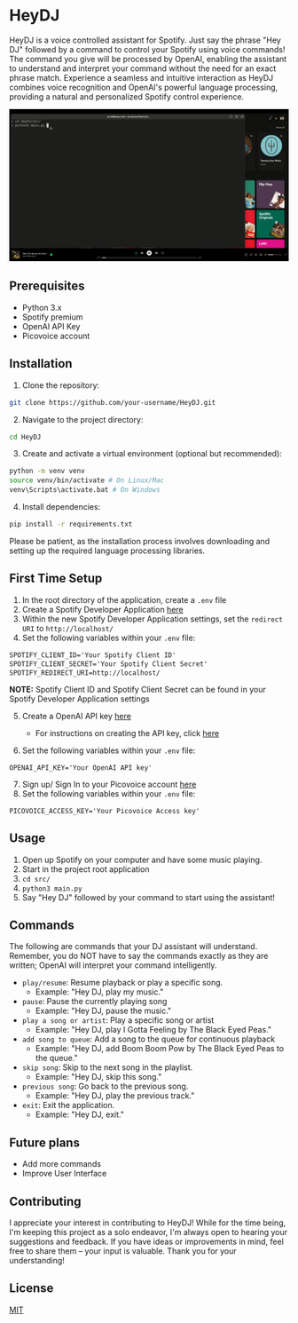 # HeyDJ

HeyDJ is a voice controlled assistant for Spotify. Just say the phrase "Hey DJ" followed by a command to control your Spotify using voice commands! The command you give will be processed by OpenAI, enabling the assistant to understand and interpret your command without the need for an exact phrase match. Experience a seamless and intuitive interaction as HeyDJ combines voice recognition and OpenAI's powerful language processing, providing a natural and personalized Spotify control experience.

![](https://github.com/jpope6/HeyDJ/blob/main/src/images/HeyDJ.gif)

## Prerequisites

- Python 3.x
- Spotify premium
- OpenAI API Key
- Picovoice account

## Installation

1. Clone the repository: 
```bash
git clone https://github.com/your-username/HeyDJ.git
```
2. Navigate to the project directory:
```bash
cd HeyDJ
```
3. Create and activate a virtual environment (optional but recommended): 
```bash
python -m venv venv
source venv/bin/activate # On Linux/Mac
venv\Scripts\activate.bat # On Windows
```
4. Install dependencies: 
```bash
pip install -r requirements.txt
```

Please be patient, as the installation process involves downloading and setting up the required language processing libraries.

## First Time Setup

1. In the root directory of the application, create a `.env` file
2. Create a Spotify Developer Application [here](https://developer.spotify.com/)
3. Within the new Spotify Developer Application settings, set the `redirect URI` to `http://localhost/`
4. Set the following variables within your `.env` file:

  ```env
  SPOTIFY_CLIENT_ID='Your Spotify Client ID'
  SPOTIFY_CLIENT_SECRET='Your Spotify Client Secret'
  SPOTIFY_REDIRECT_URI=http://localhost/
  ```
   **NOTE:** Spotify Client ID and Spotify Client Secret can be found in your Spotify Developer Application settings

5. Create a OpenAI API key [here](https://openai.com/)
    - For instructions on creating the API key, click [here](https://www.maisieai.com/help/how-to-get-an-openai-api-key-for-chatgpt)

6. Set the following variables within your `.env` file:

  ```env
  OPENAI_API_KEY='Your OpenAI API key'
  ```

7. Sign up/ Sign In to your Picovoice account [here](https://picovoice.ai/)
8. Set the following variables within your `.env` file:

  ```env
  PICOVOICE_ACCESS_KEY='Your Picovoice Access key'
  ```

## Usage

1. Open up Spotify on your computer and have some music playing.
2. Start in the project root application
3. `cd src/`
4. `python3 main.py`
5. Say "Hey DJ" followed by your command to start using the assistant!

## Commands

The following are commands that your DJ assistant will understand. Remember, you do NOT have to say the commands exactly as they are written; OpenAI will interpret your command intelligently.

- `play/resume`: Resume playback or play a specific song.
  - Example: "Hey DJ, play my music."
- `pause`: Pause the currently playing song
  - Example: "Hey DJ, pause the music."
- `play a song or artist`: Play a specific song or artist
  - Example: "Hey DJ, play I Gotta Feeling by The Black Eyed Peas."
- `add song to queue`: Add a song to the queue for continuous playback
  - Example: "Hey DJ, add Boom Boom Pow by The Black Eyed Peas to the queue."
- `skip song`: Skip to the next song in the playlist.
  - Example: "Hey DJ, skip this song."
- `previous song`: Go back to the previous song.
  - Example: "Hey DJ, play the previous track."
- `exit`: Exit the application.
  - Example: "Hey DJ, exit."

## Future plans

- Add more commands
- Improve User Interface

## Contributing

I appreciate your interest in contributing to HeyDJ! While for the time being, I'm keeping this project as a solo endeavor, I'm always open to hearing your suggestions and feedback. If you have ideas or improvements in mind, feel free to share them – your input is valuable. Thank you for your understanding!

## License

[MIT](https://choosealicense.com/licenses/mit/)
